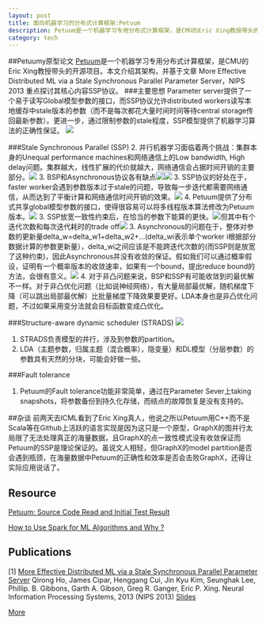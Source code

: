 ```yaml
---
layout: post
title: 面向机器学习的分布式计算框架:Petuum
description: Petuum是一个机器学习专用分布式计算框架，是CMU的Eric Xing教授带头的开源项目。本文介绍其架构，并基于文章 More Effective Distributed ML via a Stale Synchronous Parallel Parameter Server，NIPS 2013 重点探讨其核心内容SSP协议。
category: tech
---
```

##Petuumy原型论文
[Petuum](https://github.com/sailinglab/petuum)是一个机器学习专用分布式计算框架，是CMU的Eric Xing教授带头的开源项目。本文介绍其架构，并基于文章 More Effective Distributed ML via a Stale Synchronous Parallel Parameter Server，NIPS 2013 重点探讨其核心内容SSP协议。
###主要思想
Parameter server提供了一个易于读写Global模型参数的接口，而SSP协议允许distributed workers读写本地缓存中stale版本的参数（而不是每次都花大量时间时间等待central storage传回最新参数）。更进一步，通过限制参数的stale程度，SSP模型提供了机器学习算法的正确性保证。
![](http://images.cnitblog.com/blog/331825/201406/131853410775804.png)

###Stale Synchronous Parallel (SSP)
2. 并行机器学习面临着两个挑战：集群本身的Unequal performance machines和网络通信上的Low bandwidth, High delay问题。集群越大，线性扩展的代价就越大，网络通信会占据时间开销的主要部分。![](http://images.cnitblog.com/blog/331825/201406/131850312174475.png)
3. BSP和Asynchronous协议各有缺点![](http://images.cnitblog.com/blog/331825/201406/131858180452356.png)![](http://images.cnitblog.com/blog/331825/201406/131859099675660.png)
3. SSP协议的好处在于，faster worker会遇到参数版本过于stale的问题，导致每一步迭代都需要网络通信，从而达到了平衡计算和网络通信时间开销的效果。![](http://images.cnitblog.com/blog/331825/201406/131850529839757.png)
4. Petuum提供了分布式共享global模型参数的接口，使得很容易可以将多线程版本算法修改为Petuum版本。![](http://images.cnitblog.com/blog/331825/201406/131856129831662.png)
3. SSP放宽一致性约束后，在恰当的参数下能算的更快。![](http://images.cnitblog.com/blog/331825/201406/131852388587778.png)但其中有个迭代次数和每次迭代耗时的trade off![](http://images.cnitblog.com/blog/331825/201406/131852069998245.png)
3. Asynchronous的问题在于，整体对参数的更新量delta_w=delta_w1+delta_w2+...(delta_wi表示单个worker i根据部分数据计算的参数更新量），delta_wi之间应该是不能跨迭代次数的(而SSP则是放宽了这种约束)，因此Asynchronous并没有收敛的保证。假如我们可以通过概率假设，证明有一个概率版本的收敛速率，如果有一个bound，提出reduce bound的方法，会很有意义。![](http://images.cnitblog.com/blog/331825/201406/131851474673847.png)
4. 对于非凸问题来说，BSP和SSP有可能收敛到的最优解不一样。对于非凸优化问题（比如说神经网络），有大量局部最优解，随机梯度下降（可以跳出局部最优解）比批量梯度下降效果要更好。LDA本身也是非凸优化问题，不过如果采用变分法就会目标函数变成凸优化。

###Structure-aware dynamic scheduler (STRADS)
![](http://images.cnitblog.com/blog/331825/201406/131854075144728.png)
1. STRADS负责模型的并行，涉及到参数的partition。
2. LDA（主题参数，归属主题（混合概率），隐变量）和DL模型（分层参数）的参数具有天然的分块，可能会好做一些。

###Fault tolerance
1. Petuum的Fault tolerance功能非常简单，通过在Parameter Sever上taking snapshots，将参数备份到持久化存储，而结点的故障恢复是没有支持的。

##杂谈
前两天去ICML看到了Eric Xing真人，他说之所以Petuum用C++而不是Scala等在Github上活跃的语言实现是因为这只是一个原型，GraphX的图并行太局限了无法处理真正的海量数据，且GraphX的点一致性模式没有收敛保证而Petuum的SSP是理论保证的。虽说文人相轻，但GraphX的model partition是否会遇到瓶颈，在海量数据中Petuum的正确性和效率是否会击败GraphX，还得让实际应用说话了。

## Resource
[Petuum: Source Code Read and Initial Test Result](http://yinxusen.github.io/blog/2014/01/17/petuum-source-code-read-and-initial-test-result/)

[How to Use Spark for ML Algorithms and Why ?](http://yinxusen.github.io/blog/2014/01/18/how-to-use-spark-for-ml-algorithms-and-why/)

## Publications
[1] [More Effective Distributed ML via a Stale Synchronous Parallel Parameter Server](http://www.cs.cmu.edu/~epxing/papers/2013/SSPTable_NIPS2013.pdf) Qirong Ho, James Cipar, Henggang Cui, Jin Kyu Kim, Seunghak Lee, Phillip. B. Gibbons, Garth A. Gibson, Greg R. Ganger, Eric P. Xing.
Neural Information Processing Systems, 2013 (NIPS 2013)
[Slides](http://www.cs.cmu.edu/~qho/ssp_nips2013.pdf)

[More](http://petuum.org/research.html)

